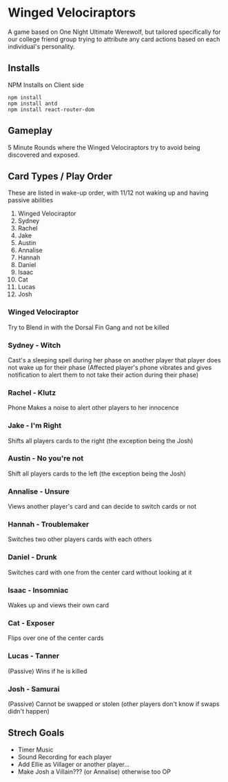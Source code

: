 # Winged Velociraptors

A game based on One Night Ultimate Werewolf, but tailored specifically for our college friend group trying to attribute
any card actions based on each individual's personality. 

## Installs

NPM Installs on Client side

```
npm install
npm install antd 
npm install react-router-dom
```

## Gameplay
5 Minute Rounds where the Winged Velociraptors try to avoid being discovered and exposed. 

## Card Types / Play Order
These are listed in wake-up order, with 11/12 not waking up and having passive abilities

1. Winged Velociraptor
2. Sydney
3. Rachel
4. Jake
5. Austin
6. Annalise
7. Hannah
8. Daniel
9. Isaac 
10. Cat
11. Lucas
12. Josh

### Winged Velociraptor
Try to Blend in with the Dorsal Fin Gang and not be killed
### Sydney - Witch
Cast's a sleeping spell during her phase on another player that player does not wake up for their phase
(Affected player's phone vibrates and gives notification to alert them to not take their action during their phase) 
### Rachel - Klutz
Phone Makes a noise to alert other players to her innocence
### Jake - I'm Right
Shifts all players cards to the right (the exception being the Josh)
### Austin - No you're not
Shift all players cards to the left (the exception being the Josh)
### Annalise - Unsure
Views another player's card and can decide to switch cards or not
### Hannah - Troublemaker
Switches two other players cards with each others
### Daniel - Drunk
Switches card with one from the center card without looking at it
### Isaac - Insomniac
Wakes up and views their own card
### Cat - Exposer
Flips over one of the center cards
### Lucas - Tanner
(Passive) Wins if he is killed
### Josh - Samurai
(Passive) Cannot be swapped or stolen (other players don't know if swaps didn't happen) 


## Strech Goals
* Timer Music
* Sound Recording for each player
* Add Ellie as Villager or another player... 
* Make Josh a Villain??? (or Annalise) otherwise too OP

